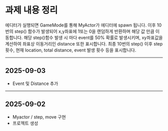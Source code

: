 # 과제 내용 정리
에디터가 실행되면 GameMode를 통해 MyActor가 에디터에 spawn 됩니다.
이후 10번의 step() 함수가 발생되어 x,y좌표에 1또는 0을 랜덤하게 반환하며
해당 값 만큼 이동합니다.
해당 step()함수 발생 시 마다 event를 50% 확률로 발생시키며, xy좌표값을 계산하여 좌표상 이동거리인 distance 또한 표시합니다.
최종 10번의 step() 이후 step횟수, 현재 location, total distance, event 발생 횟수 등을 표시합니다.

---
## 2025-09-03
- Event 및 Distance 추가
---
## 2025-09-02
- Myactor / step, move 구현
- 프로젝트 생성
